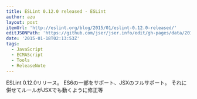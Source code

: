 ```yaml
---
title: ESLint 0.12.0 released - ESLint
author: azu
layout: post
itemUrl: 'http://eslint.org/blog/2015/01/eslint-0.12.0-released/'
editJSONPath: 'https://github.com/jser/jser.info/edit/gh-pages/data/2015/01/index.json'
date: '2015-01-18T02:13:53Z'
tags:
  - JavaScript
  - ECMAScript
  - Tools
  - ReleaseNote
---
```

ESLint  0.12.0リリース。
ES6の一部をサポート、JSXのフルサポート。
それに併せてルールがJSXでも動くように修正等
